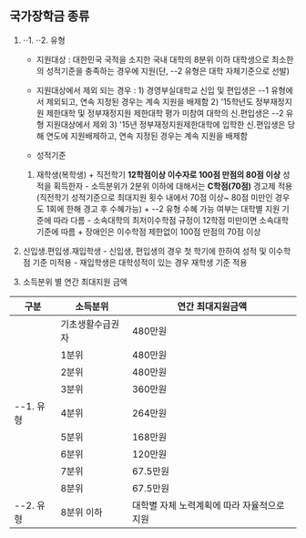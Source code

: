 ## 국가장학금 종류

1. ⋅⋅1. ⋅⋅2. 유형
 
    -  지원대상 : 대한민국 국적을 소지한 국내 대학의 8분위 이하 대학생으로 최소한의 성적기준을 충족하는 경우에 지원(단, --2 유형은 대학 자체기준으로 선발)
    -  지원대상에서 제외 되는 경우 : 1) 경영부실대학교 신입 및 편입생은 --1 유형에서 제외되고, 연속 지정된 경우는 계속 지원을 배제함
                                     2) '15학년도 정부재정지원 제한대학 및 정부재정지원 제한대학 평가 미참여 대학의 신.편입생은 --2 유형 지원대상에서 제외
			             3) '15년 정부재정지원제한대학에 입학한 신.편입생은 당해 연도에 지원배제하고, 연속 지정된 경우는 계속 지원을 배제함
 
    - 성적기준 
     1) 재학생(복학생) + 직전학기 **12학점이상 이수자로 100점 만점의 80점 이상** 성적을 획득한자 
                       - 소득분위가 2분위 이하에 대해서는 **C학점(70점)** 경고제 적용(직전학기 성적기준으로 최대지원 횟수 내에서 70점 이상~ 80점 미만인 경우도 1회에 한해 경고 후 수혜가능)
	               + --2 유형 수혜 가능 여부는 대학별 지원 기준에 따라 다름
    	               - 소속대학의 최저이수학점 규정이 12학점 미만이면 소속대학 기준에 따름
	               +  장애인은 이수학점 제한없이 100점 만점의 70점 이상

  2) 신입생.편입생.재입학생 - 신입생, 편입생의 경우 첫 학기에 한하여 성적 및 이수학점 기준 미적용
   			    - 재입학생은 대학성적이 있는 경우 재학생 기준 적용

  3) 소득분위 별 연간 최대지원 금액

  구분     | 소득분위         | 연간 최대지원금액 |
  -------- |----------------- |------------------ |
           | 기초생활수급권자 | 480만원		  |     
	   |       1분위      |	480만원		  | 
	   |	   2분위      | 480만원		  |
           |       3분위      |	360만원		  |		
  --1. 유형  |       4분위      |	264만원	 	  |	
           |       5분위      | 168만원		  |
           |       6분위      | 120만원		  |
	   |	   7분위      | 67.5만원	  |
           |       8분위      | 67.5만원	  |
  --2. 유형 | 8분위 이하       | 대학별 자체 노력계획에 따라 자율적으로 지원 |


